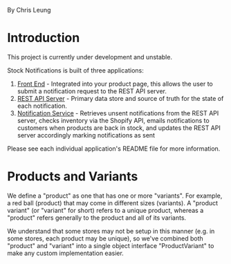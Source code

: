 By Chris Leung

# Introduction

This project is currently under development and unstable.

Stock Notifications is built of three applications:
1. [Front End](FrontEnd) - Integrated into your product page, this allows the user to submit a notification request to the REST API server.
2. [REST API Server](RestApi) - Primary data store and source of truth for the state of each notification.
3. [Notification Service](NotificationService) - Retrieves unsent notifications from the REST API server, checks inventory via the Shopify API, emails notifications to customers when products are back in stock, and updates the REST API server accordingly marking notifications as sent

Please see each individual application's README file for more information.

# Products and Variants

We define a "product" as one that has one or more "variants". For example, a red ball (product) that may come in different sizes (variants). A "product variant" (or "variant" for short) refers to a unique product, whereas a "product" refers generally to the product and all of its variants.

We understand that some stores may not be setup in this manner (e.g. in some stores, each product may be unique), so we've combined both "product" and "variant" into a single object interface "ProductVariant" to make any custom implementation easier.
